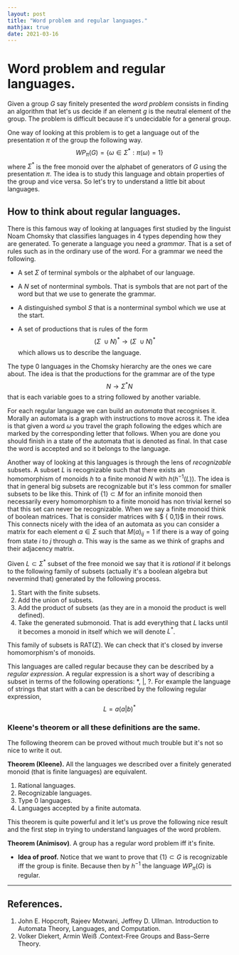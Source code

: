 ```yaml
---
layout: post
title: "Word problem and regular languages."
mathjax: true
date: 2021-03-16
---
```


# Word problem and regular languages.

Given a group $G$ say finitely presented the *word problem* consists in finding an algorithm that let's us decide if an element $g$ is the neutral element of the group. The problem is difficult because it's undecidable for a general group. 

One way of looking at this problem is to get a language out of the presentation $\pi$ of the group the following way.
$$
WP_\pi (G) = \{ \omega \in \Sigma^* : \pi(\omega)=1   \}
$$
where $\Sigma^*$ is the free monoid over the alphabet of generators of $G$ using the presentation $\pi$. The idea is to study this language and obtain properties of the group and vice versa. So let's try to understand a little bit about languages.

## How to think about regular languages.

There is this famous way of looking at languages first studied by the linguist Noam Chomsky that classifies languages in 4 types depending how they are generated. To generate a language you need a *grammar*. That is a set of rules such as in the ordinary use of the word. For a grammar we need the following.

* A set $\Sigma$ of terminal symbols or the alphabet of our language.

* A $N$ set of nonterminal symbols. That is symbols that are not part of the word but that we use to generate the grammar.

* A distinguished symbol $S$ that is a nonterminal symbol which we use at the start.

* A set of productions that is rules of the form
  $$
  (\Sigma \  \cup N)^* \to (\Sigma \  \cup N)^*
  $$
  which allows us to describe the language.

 The type 0 languages in the Chomsky hierarchy are the ones we care about. The idea is that the productions for the grammar are of the type
$$
N \to \Sigma^* N
$$
that is each variable goes to a string followed by another variable. 

For each regular language we can build an *automata* that recognises it. Morally an automata is a graph with instructions to move across it. The idea is that given a word $\omega$ you travel the graph following the edges which are marked by the corresponding letter that follows. When you are done you should finish in a state of the automata that is denoted as final. In that case the word is accepted and so it belongs to the language.

Another way of looking at this languages is through the lens of *recognizable* subsets. A subset $L$ is recognizable such that there exists an homomorphism of monoids  $h$ to a finite monoid $N$ with $h(h^{-1}(L))$. The idea is that in general big subsets are recognizable but it's less common for smaller subsets to be like this. Think of $\{1\} \subset M$ for an infinite monoid then necessarily every homomorphism to a finite monoid has non trivial kernel so that this set can never be recognizable. When we say a finite monoid think of boolean matrices. That is consider matrices with $ \{ 0,1\}$ in their rows. This connects nicely with the idea of an automata as you can consider a matrix for each element $a \in \Sigma$ such that $M(a)_{ij} = 1$ if there is a way of going from state $i$ to $j$ through $a$. This way is the same as we think of graphs and their adjacency matrix.

Given $L \subset \Sigma^*$ subset of the free monoid we say that it is *rational* if it belongs to the following family of subsets (actually it's a boolean algebra but nevermind that) generated by the following process.

1. Start with the finite subsets.
2. Add the union of subsets.
3. Add the product of subsets (as they are in a monoid the product is well defined).
4. Take the generated submonoid. That is add everything that $L$ lacks until it becomes a monoid in itself which we will denote $L^*$.

This family of subsets is RAT($\Sigma$). We can check that it's closed by inverse homomorphism's of monoids. 

This languages are called regular because they can be described by a *regular expression*. A regular expression is a short way of describing a subset in terms of the following operations: *, |, ?. For example the language of strings that start with a can be described by the following regular expression,
$$
L= a(a|b)^{*}
$$

### Kleene's theorem or all these definitions are the same.

The following theorem can be proved without much trouble but it's not so nice to write it out. 

**Theorem (Kleene).** All the languages we described over a finitely generated monoid (that is finite languages) are equivalent.

1. Rational languages.
2. Recognizable languages.
3. Type 0 languages.
4. Languages accepted by a finite automata.

This theorem is quite powerful and it let's us prove the following nice result and the first step in trying to understand languages of the word problem.

**Theorem (Animisov)**. A group has a regular word problem iff it's finite.

* **Idea of proof.** Notice that we want to prove that $\{ 1\}  \subset G$ is recognizable iff the group is finite. Because then by $h^{-1}$ the language $WP_\pi(G)$ is regular. 

---

## References.

1. John E. Hopcroft, Rajeev Motwani, Jeffrey D. Ullman. Introduction to Automata Theory, Languages, and Computation.
2. Volker Diekert, Armin Weiß .Context-Free Groups and Bass–Serre Theory.
   